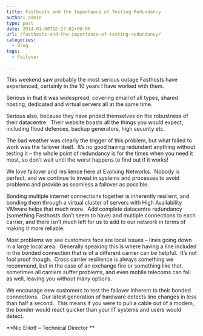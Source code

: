 ```yaml
---
title: Fasthosts and the Importance of Testing Redundancy
author: admin
type: post
date: 2014-01-08T16:27:02+00:00
url: /fasthosts-and-the-importance-of-testing-redundancy/
categories:
  - Blog
tags:
  - Failover

---
```

This weekend saw probably the most serious outage Fasthosts have experienced, certainly in the 10 years I have worked with them.

Serious in that it was widespread, covering email of all types, shared hosting, dedicated and virtual servers all at the same time.

Serious also, because they have prided themselves on the robustness of their datacentre.  Their website boasts all the things you would expect, including flood defences, backup generators, high security etc.

The bad weather was clearly the trigger of this problem, but what failed to work was the failover itself.  It’s no good having redundant anything without testing it – the whole point of redundancy is for the times when you need it most, so don’t wait until the worst happens to find out if it works!

We love failover and resilience here at Evolving Networks.  Nobody is perfect, and we continue to invest in systems and processes to avoid problems and provide as seamless a failover as possible.

Bonding multiple internet connections together is inherently resilient, and bonding them through a virtual cluster of servers with High Availability VMware helps that much more.  Add complete datacentre redundancy (something Fasthosts don’t seem to have) and multiple connections to each carrier, and there isn’t much left for us to add to our network in terms of making it more reliable.

Most problems we see customers face are local issues – lines going down in a large local area.  Generally speaking this is where having a line included in the bonded connection that is of a different carrier can be helpful.  It’s not fool proof though.  Cross carrier resilience is always something we recommend, but in the case of an exchange fire or something like that, sometimes all carriers suffer problems, and even mobile telecoms can fail as well, leaving you without many options.

We encourage new customers to test the failover inherent to their bonded connections.  Our latest generation of hardware detects line changes in less than half a second.  This means if you were to pull a cable out of a modem, the bonder would react quicker than your IT systems and users would detect.

**Nic Elliott &#8211; Technical Director **